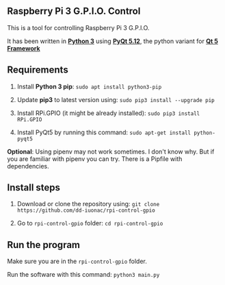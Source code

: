 ## Raspberry Pi 3 G.P.I.O. Control
This is a tool for controlling Raspberry Pi 3 G.P.I.O.

It has been written in [**Python 3**](https://www.python.org/) using [**PyQt 5.12**](https://www.riverbankcomputing.com/static/Docs/PyQt5/), the python variant for [**Qt 5 Framework**](https://www.qt.io/)

## Requirements
1. Install **Python 3 pip**:
`sudo apt install python3-pip`

2. Update **pip3** to latest version using:
`sudo pip3 install --upgrade pip`

3. Install RPi.GPIO (it might be already installed):
    `sudo pip3 install RPi.GPIO`

4. Install PyQt5 by running this command:
`sudo apt-get install python-pyqt5`


**Optional**: Using pipenv may not work sometimes. I don't know why. But if you are familiar with pipenv you can try. There is a Pipfile with dependencies.

## Install steps
1. Download or clone the repository using:
`git clone https://github.com/dd-iuonac/rpi-control-gpio`

2. Go to `rpi-control-gpio` folder:
`cd rpi-control-gpio`

## Run the program
Make sure you are in the `rpi-control-gpio` folder.

Run the software with this command:
    `python3 main.py`
